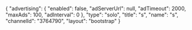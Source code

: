 {
    "advertising": {
        "enabled": false,
        "adServerUrl": null,
        "adTimeout": 2000,
        "maxAds": 100,
        "adInterval": 0
    },
    "type": "solo",
    "title": "s",
    "name": "s",
    "channelId": "3764790",
    "layout": "bootstrap"
}